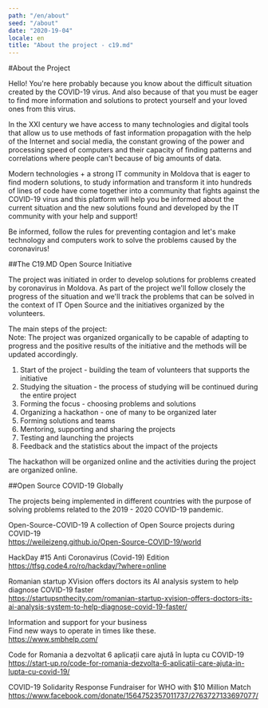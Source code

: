 ```yaml
---
path: "/en/about"
seed: "/about"
date: "2020-19-04"
locale: en
title: "About the project - c19.md"
---
```

#About the Project

Hello! You're here probably because you know about the difficult situation created by the COVID-19 virus. And also because of that you must be eager to find more information and solutions to protect yourself and your loved ones from this virus.

In the XXI century we have access to many technologies and digital tools that allow us to use methods of fast information propagation with the help of the Internet and social media, the constant growing of the power and processing speed of computers and their capacity of finding patterns and correlations where people can't because of big amounts of data. 

Modern technologies + a strong IT community in Moldova that is eager to find modern solutions, to study information and transform it into hundreds of lines of code have come together into a community that fights against the COVID-19 virus and this platform will help you be informed about the current situation and the new solutions found and developed by the IT community with your help and support!

Be informed, follow the rules for preventing contagion and let's make technology and computers work to solve the problems caused by the coronavirus!


##The C19.MD Open Source Initiative

The project was initiated in order to develop solutions for problems created by coronavirus in Moldova. As part of the project we'll follow closely the progress of the situation and we'll track the problems that can be solved in the context of IT Open Source and the initiatives organized by the volunteers.

The main steps of the project:  
Note: The project was organized organically to be capable of adapting to progress and the positive results of the initiative and the methods will be updated accordingly.

1. Start of the project - building the team of volunteers that supports the initiative
2. Studying the situation - the process of studying will be continued during the entire project
3. Forming the focus - choosing problems and solutions 
4. Organizing a hackathon - one of many to be organized later
5. Forming solutions and teams
6. Mentoring, supporting and sharing the projects
7. Testing and launching the projects 
8. Feedback and the statistics about the impact of the projects

The hackathon will be organized online and the activities during the project are organized online.
  
  
##Open Source COVID-19 Globally

The projects being implemented in different countries with the purpose of solving problems related to the 2019 - 2020 COVID-19 pandemic.

Open-Source-COVID-19
A collection of Open Source projects during COVID-19  
https://weileizeng.github.io/Open-Source-COVID-19/world

HackDay #15 Anti Coronavirus (Covid-19) Edition  
https://tfsg.code4.ro/ro/hackday/?where=online 

Romanian startup XVision offers doctors its AI analysis system to help diagnose COVID-19 faster  
https://startupsnthecity.com/romanian-startup-xvision-offers-doctors-its-ai-analysis-system-to-help-diagnose-covid-19-faster/ 

Information and support for your business  
Find new ways to operate in times like these.  
https://www.smbhelp.com/ 

Code for Romania a dezvoltat 6 aplicații care ajută în lupta cu COVID-19  
https://start-up.ro/code-for-romania-dezvolta-6-aplicatii-care-ajuta-in-lupta-cu-covid-19/ 

COVID-19 Solidarity Response Fundraiser for WHO with $10 Million Match  
https://www.facebook.com/donate/1564752357011737/2763727133697077/ 
